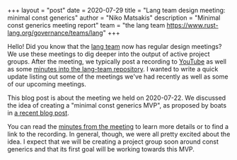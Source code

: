 +++
layout = "post"
date = 2020-07-29
title = "Lang team design meeting: minimal const generics"
author = "Niko Matsakis"
description = "Minimal const generics meeting report"
team = "the lang team <https://www.rust-lang.org/governance/teams/lang>"
+++

Hello! Did you know that the [lang team] now has regular design
meetings? We use these meetings to dig deeper into the output of
active project groups. After the meeting, we typically post a
recording to [YouTube] as well as some [minutes into the lang-team
repository][min]. I wanted to write a quick update listing out some of
the meetings we've had recently as well as some of our upcoming
meetings.

[YouTube]: https://www.youtube.com/playlist?list=PL85XCvVPmGQg-gYy7R6a_Y91oQLdsbSpa
[lang team]: https://www.rust-lang.org/governance/teams/lang
[min]: https://github.com/rust-lang/lang-team/tree/master/design-meeting-minutes

This blog post is about the meeting we held on 2020-07-22. We
discussed the idea of creating a "minimal const generics MVP", as
proposed by boats in [a recent blog
post](https://without.boats/blog/shipping-const-generics/).

You can read the [minutes from the meeting] to learn more details or
to find a link to the recording. In general, though, we were all
pretty excited about the idea. I expect that we will be creating a
project group soon around const generics and that its first goal will
be working towards this MVP.

[minutes from the meeting]: https://github.com/rust-lang/lang-team/blob/master/design-meeting-minutes/2020-07-22-Const-generics-MVP.md
